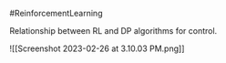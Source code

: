 #ReinforcementLearning 

Relationship between RL and DP algorithms for control.

![[Screenshot 2023-02-26 at 3.10.03 PM.png]]